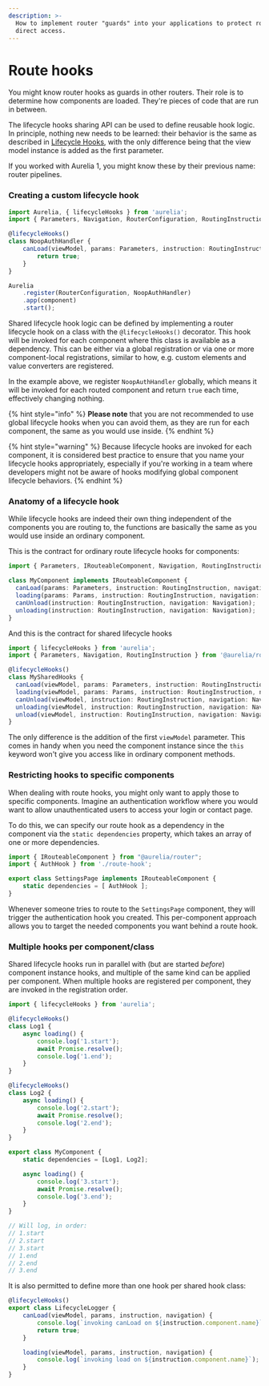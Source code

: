 ```yaml
---
description: >-
  How to implement router "guards" into your applications to protect routes from
  direct access.
---
```


# Route hooks

You might know router hooks as guards in other routers. Their role is to determine how components are loaded. They're pieces of code that are run in between.

The lifecycle hooks sharing API can be used to define reusable hook logic. In principle, nothing new needs to be learned: their behavior is the same as described in [Lifecycle Hooks](router-hooks.md#lifecycle-hooks), with the only difference being that the view model instance is added as the first parameter.

If you worked with Aurelia 1, you might know these by their previous name: router pipelines.

### Creating a custom lifecycle hook

```typescript
import Aurelia, { lifecycleHooks } from 'aurelia';
import { Parameters, Navigation, RouterConfiguration, RoutingInstruction } from '@aurelia/router';

@lifecycleHooks()
class NoopAuthHandler {
    canLoad(viewModel, params: Parameters, instruction: RoutingInstruction, navigation: Navigation) { 
        return true; 
    }
}

Aurelia
    .register(RouterConfiguration, NoopAuthHandler)
    .app(component)
    .start();
```

Shared lifecycle hook logic can be defined by implementing a router lifecycle hook on a class with the `@lifecycleHooks()` decorator. This hook will be invoked for each component where this class is available as a dependency. This can be either via a global registration or via one or more component-local registrations, similar to how, e.g. custom elements and value converters are registered.

In the example above, we register `NoopAuthHandler` globally, which means it will be invoked for each routed component and return `true` each time, effectively changing nothing.&#x20;

{% hint style="info" %}
**Please note** that you are not recommended to use global lifecycle hooks when you can avoid them, as they are run for each component, the same as you would use inside.
{% endhint %}

{% hint style="warning" %}
Because lifecycle hooks are invoked for each component, it is considered best practice to ensure that you name your lifecycle hooks appropriately, especially if you're working in a team where developers might not be aware of hooks modifying global component lifecycle behaviors.
{% endhint %}

### Anatomy of a lifecycle hook

While lifecycle hooks are indeed their own thing independent of the components you are routing to, the functions are basically the same as you would use inside an ordinary component.

This is the contract for ordinary route lifecycle hooks for components:

```typescript
import { Parameters, IRouteableComponent, Navigation, RoutingInstruction } from '@aurelia/router';

class MyComponent implements IRouteableComponent {
  canLoad(params: Parameters, instruction: RoutingInstruction, navigation: Navigation);
  loading(params: Params, instruction: RoutingInstruction, navigation: Navigation);
  canUnload(instruction: RoutingInstruction, navigation: Navigation);
  unloading(instruction: RoutingInstruction, navigation: Navigation);
}
```

And this is the contract for shared lifecycle hooks

```typescript
import { lifecycleHooks } from 'aurelia'; 
import { Parameters, Navigation, RoutingInstruction } from '@aurelia/router';

@lifecycleHooks()
class MySharedHooks {
  canLoad(viewModel, params: Parameters, instruction: RoutingInstruction, navigation: Navigation);
  loading(viewModel, params: Params, instruction: RoutingInstruction, navigation: Navigation);
  canUnload(viewModel, instruction: RoutingInstruction, navigation: Navigation);
  unloading(viewModel, instruction: RoutingInstruction, navigation: Navigation);
  unload(viewModel, instruction: RoutingInstruction, navigation: Navigation);
}
```

The only difference is the addition of the first `viewModel` parameter. This comes in handy when you need the component instance since the `this` keyword won't give you access like in ordinary component methods.

### Restricting hooks to specific components

When dealing with route hooks, you might only want to apply those to specific components. Imagine an authentication workflow where you would want to allow unauthenticated users to access your login or contact page.

To do this, we can specify our route hook as a dependency in the component via the `static dependencies` property, which takes an array of one or more dependencies.

```typescript
import { IRouteableComponent } from "@aurelia/router";
import { AuthHook } from './route-hook';

export class SettingsPage implements IRouteableComponent {
    static dependencies = [ AuthHook ];
}
```

Whenever someone tries to route to the `SettingsPage` component, they will trigger the authentication hook you created. This per-component approach allows you to target the needed components you want behind a route hook.

### Multiple hooks per component/class

Shared lifecycle hooks run in parallel with (but are started _before_) component instance hooks, and multiple of the same kind can be applied per component. When multiple hooks are registered per component, they are invoked in the registration order.

```typescript
import { lifecycleHooks } from 'aurelia';

@lifecycleHooks()
class Log1 {
    async loading() {
        console.log('1.start');
        await Promise.resolve();
        console.log('1.end');
    }
}

@lifecycleHooks()
class Log2 {
    async loading() {
        console.log('2.start');
        await Promise.resolve();
        console.log('2.end');
    }
}

export class MyComponent {
    static dependencies = [Log1, Log2];

    async loading() {
        console.log('3.start');
        await Promise.resolve();
        console.log('3.end');
    }
}

// Will log, in order:
// 1.start
// 2.start
// 3.start
// 1.end
// 2.end
// 3.end
```

It is also permitted to define more than one hook per shared hook class:

```typescript
@lifecycleHooks()
export class LifecycleLogger {
    canLoad(viewModel, params, instruction, navigation) {
        console.log(`invoking canLoad on ${instruction.component.name}`);
        return true;
    }

    loading(viewModel, params, instruction, navigation) {
        console.log(`invoking load on ${instruction.component.name}`);
    }
}
```
